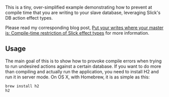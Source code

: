 This is a tiny, over-simplified example demonstrating how to prevent at compile time that you are writing to your slave database, leveraging Slick's DB action effect types.

Please read my corresponding blog post, [Put your writes where your master is: Compile-time restriction of Slick effect types](http://localhost:4000/blog/2015/06/29/put-your-writes-where-your-master-is-compile-time-restriction-of-slick-effect-types.html) for more information.

## Usage

The main goal of this is to show how to provoke compile errors when trying to run undesired actions against a certain database. If you want to do more than compiling and actually run the application, you need to install H2 and run it in server mode. On OS X, with Homebrew, it is as simple as this:

```
brew install h2
h2
```
